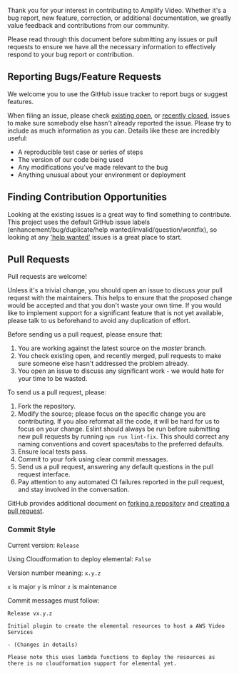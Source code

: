 Thank you for your interest in contributing to Amplify Video. Whether it's a bug report, new feature, correction, or additional documentation, we greatly value feedback and contributions from our community.

Please read through this document before submitting any issues or pull requests to ensure we have all the necessary 
information to effectively respond to your bug report or contribution.

## Reporting Bugs/Feature Requests

We welcome you to use the GitHub issue tracker to report bugs or suggest features.

When filing an issue, please check [existing open](https://github.com/awslabs/amplify-video/issues), or [recently closed](https://github.com/awslabs/amplify-video/issues?utf8=%E2%9C%93&q=is%3Aissue%20is%3Aclosed%20), issues to make sure somebody else hasn't already 
reported the issue. Please try to include as much information as you can. Details like these are incredibly useful:

* A reproducible test case or series of steps
* The version of our code being used
* Any modifications you've made relevant to the bug
* Anything unusual about your environment or deployment

## Finding Contribution Opportunities

Looking at the existing issues is a great way to find something to contribute. This project uses the default GitHub issue labels (enhancement/bug/duplicate/help wanted/invalid/question/wontfix), so looking at any ['help wanted'](https://github.com/awslabs/amplify-video/labels/help%20wanted) issues is a great place to start.


## Pull Requests

Pull requests are welcome!

Unless it's a trivial change, you should open an issue to discuss your pull request with the maintainers. This helps to ensure that the proposed change would be accepted and that you don't waste your own time. If you would like to implement support for a significant feature that is not yet available, please talk to us beforehand to avoid any duplication of effort.

 Before sending us a pull request, please ensure that:

1. You are working against the latest source on the *master* branch.
2. You check existing open, and recently merged, pull requests to make sure someone else hasn't addressed the problem already.
3. You open an issue to discuss any significant work - we would hate for your time to be wasted.

To send us a pull request, please:

1. Fork the repository.
2. Modify the source; please focus on the specific change you are contributing. If you also reformat all the code, it will be hard for us to focus on your change. Eslint should always be run before submitting new pull requests by running `npm run lint-fix`. This should correct any naming conventions and covert spaces/tabs to the preferred defaults.
3. Ensure local tests pass.
4. Commit to your fork using clear commit messages.
5. Send us a pull request, answering any default questions in the pull request interface.
6. Pay attention to any automated CI failures reported in the pull request, and stay involved in the conversation.

GitHub provides additional document on [forking a repository](https://help.github.com/articles/fork-a-repo/) and 
[creating a pull request](https://help.github.com/articles/creating-a-pull-request/).

### Commit Style

Current version: `Release`

Using Cloudformation to deploy elemental: `False`

Version number meaning: `x.y.z`

`x` is major
`y` is minor
`z` is maintenance

Commit messages must follow:

```
Release vx.y.z
    
Initial plugin to create the elemental resources to host a AWS Video Services

- (Changes in details)

Please note this uses lambda functions to deploy the resources as there is no cloudformation support for elemental yet.
```


